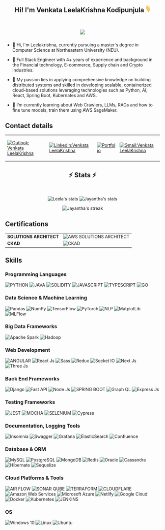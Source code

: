 <!-- README Intro -->
<h2 align='center'>Hi! I'm Venkata LeelaKrishna Kodipunjula <img src="https://raw.githubusercontent.com/ABSphreak/ABSphreak/master/gifs/Hi.gif" height="25px" width="15px"></h2>
<h1 align="center">
  <a href="">
    <img src="https://readme-typing-svg.herokuapp.com?font=Fira+Code&pause=1000&color=6A2595&random=false&width=435&lines=Full-Stack+Engineer;Blockchain-Web3+Developer;Cloud+Engineer;">
  </a>
</h1>
<!-- <h5 align="center">
  <code>
    <a href="https://www.linkedin.com/in/jayantha-nanduri/" title="LinkedIn Profile"><img width="22" src="https://github.com/zumrudu-anka/zumrudu-anka/blob/master/images/linkedin.svg"> LinkedIn</a></code>
</h5> -->


<!-- <img align="right" alt="Coding" width="400" src="https://cdn.dribbble.com/users/1162077/screenshots/3848914/programmer.gif"> -->

- 👋 Hi, I'm Leelakrishna, currently pursuing a master's degree in Computer Science at Northeastern University (NEU). 

- 👀 Full Stack Engineer with 4+ years of experience and background in the Financial technology, E-commerce, Supply chain and Crypto industries.

- 💞️ My passion lies in applying comprehensive knowledge on building distributed systems and skilled in developing scalable, containerized cloud-based solutions leveraging technologies such as Python, AI, React, Spring Boot, Kubernates and AWS.
- 🌱 I’m currently learning about Web Crawlers, LLMs, RAGs and how to fine tune models, train them using AWS SageMaker.

<!-- ##- 📫 How to reach me: Connect with me on <a href="https://www.linkedin.com/in/jayantha-nanduri/" target="_blank">LinkedIn</a> or send me an email at <a href="mailto:jayantha.nanduri@gmail.com">jayantha.nanduri@gmail.com</a>. I'm open to exploring opportunities for data projects and collaborations! -->
## Contact details

<p float="left">

<table>
  <tr>
  <td> 
  
  [![Outlook: Venkata LeelaKrishna](https://img.shields.io/badge/-kodipunjula.v@northeastern.edu-0078D4?style=flat-square&logo=microsoft-outlook&logoColor=white)](mailto:kodipunjula.v@northeastern.edu)
  
  </td>

  <td> 
  
  [![Linkedin:Venkata LeelaKrishna](https://img.shields.io/badge/-Linkedin-blue?style=flat-square&logo=Linkedin&logoColor=white)](https://www.linkedin.com/in/kvleelakrishna/)
  
  </td>
  

  <td> 
  
  [![Portfolio](https://img.shields.io/badge/Portfolio-Visit-blue?style=for-the-badge&logo=github)](https://leelakrishna2091997.github.io)
  
  </td>


  <td> 
  
  [![Gmail:Venkata LeelaKrishna](https://img.shields.io/badge/-leelakrishna2091997@gmail.com-EA4335?style=flat-square&logo=gmail&logoColor=white)](mailto:leelakrishna2091997@gmail.com)
  
  </td>

  </tr>
</table>


<h2 align="center">⚡ Stats ⚡</h2>
<br />
<p align="center"> 
  <img src="https://github-readme-stats.vercel.app/api?username=Leelakrishna2091997&show_icons=true&theme=tokyonight" alt="Leela's stats" />
  <img src="http://github-profile-summary-cards.vercel.app/api/cards/repos-per-language?username=jaynanduri&theme=default" alt="Jayantha's stats" />
</p>

<p align="center"> 
  <img src="https://github-readme-streak-stats.herokuapp.com?user=jaynanduri" alt="Jayantha's streak" />
</p>

## Certifications

<table>
  <tr>
    <td><b>SOLUTIONS ARCHITECT</b></td>
    <td><img alt="AWS SOLUTIONS ARCHITECT" src="https://img.shields.io/badge/AWS-%23FF9900.svg?style=for-the-badge&logo=amazon-aws&logoColor=white"/></td>
  </tr>
  <tr>
    <td><b>CKAD</b></td>
    <td><img alt="CKAD" src="https://img.shields.io/badge/kubernetes-%23326ce5.svg?style=for-the-badge&logo=kubernetes&logoColor=white"/></td>
  </tr>
</table>

## Skills

### Programming Languages
<p float="left">
<img alt="PYTHON" src="https://img.shields.io/badge/python-%23777BB4.svg?style=for-the-badge&logo=python&logoColor=white"/>
<img alt="JAVA" src="https://img.shields.io/badge/java-%23ED8B00.svg?style=for-the-badge&logo=java&logoColor=white"/>
<img alt="SOLIDITY" src="https://img.shields.io/badge/Solidity-%23363636.svg?style=for-the-badge&logo=solidity&logoColor=white"/>
<img alt="JAVASCRIPT" src="https://img.shields.io/badge/-Javascript-F0DB4F?style=for-the-badge&labelColor=black&logo=javascript&logoColor=F0DB4F"/>
<img alt="TYPESCRIPT" src="https://img.shields.io/badge/TypeScript-3178C6?style=flat&logo=typescript&logoColor=white"/>
<img alt="GO" src="https://img.shields.io/badge/Go-00ADD8?style=flat&logo=go&logoColor=white"/>
 

</p>
                                                                                           
### Data Science & Machine Learning

<p float="left">
  <img alt="Pandas" src="https://img.shields.io/badge/pandas-%23150458.svg?style=for-the-badge&logo=pandas&logoColor=white" />
  <img alt="NumPy" src="https://img.shields.io/badge/numpy-%23013243.svg?style=for-the-badge&logo=numpy&logoColor=white" />
  <!-- <img alt="Keras" src="https://img.shields.io/badge/Keras-%23D00000.svg?style=for-the-badge&logo=Keras&logoColor=white"/> -->
  <img alt="TensorFlow" src="https://img.shields.io/badge/TensorFlow-%23FF6F00.svg?style=for-the-badge&logo=TensorFlow&logoColor=white" />
  <img alt="PyTorch" src="https://img.shields.io/badge/PyTorch-%23EE4C2C.svg?style=for-the-badge&logo=PyTorch&logoColor=white" />
  <img alt="NLP" src="https://img.shields.io/badge/Nlp-%800080.svg?style=for-the-badge&logo=Nlp&logoColor=white" />
  <!-- <img alt="OpenCV" src="https://img.shields.io/badge/opencv-%23white.svg?style=for-the-badge&logo=opencv&logoColor=white"/> -->
  <img alt="MatplotLib" src="https://img.shields.io/badge/Matplotlib-%23ffffff.svg?style=for-the-badge&logo=Matplotlib&logoColor=black"/>
  <img alt="MLFlow" src="https://img.shields.io/badge/mlflow-%23d9ead3.svg?style=for-the-badge&logo=numpy&logoColor=blue"/>
  <!-- <img alt="Scipy" src="https://img.shields.io/badge/SciPy-%230C55A5.svg?style=for-the-badge&logo=scipy&logoColor=%white"/> -->
</p>

### Big Data Frameworks
<p float="left">

 <!-- <img alt="SPARK" src="https://img.shields.io/badge/scala-%23DC322F.svg?style=for-the-badge&logo=scala&logoColor=white"/> -->
 
<img alt="Apache Spark" src="https://img.shields.io/badge/Apache%20Spark-FDEE21?style=flat-square&logo=apachespark&logoColor=black"/>
<img alt="Hadoop" src="https://img.shields.io/badge/Apache%20Hadoop-66CCFF?style=for-the-badge&logo=apachehadoop&logoColor=black"/>

</p>


### Web Development
<p float="left">

<img alt="ANGULAR" src="https://img.shields.io/badge/Angular-0F0F11?style=flat&logo=angular&logoColor=white"/>
<img alt="React Js" src="https://img.shields.io/badge/-React-61DBFB?style=for-the-badge&labelColor=black&logo=react&logoColor=61DBFB"/>
<img alt="Sass" src="https://img.shields.io/badge/Sass-CC6699?style=flat&logo=sass&logoColor=white"/>
<img alt="Redux" src="https://img.shields.io/badge/Redux-764ABC?style=flat&logo=redux&logoColor=white"/>
<img alt="Socket IO" src="https://img.shields.io/badge/Socket.io-black?style=for-the-badge&logo=socket.io&badgeColor=010101"/>
<img alt="Next Js" src="https://img.shields.io/badge/Next-black?style=for-the-badge&logo=next.js&logoColor=white"/>
<img alt="Three Js" src="https://img.shields.io/badge/threejs-black?style=for-the-badge&logo=three.js&logoColor=white"/>

  
</p>

### Back End Frameworks
<p float="left">

<img alt="Django" src="https://img.shields.io/badge/Django-092E20?style=flat&logo=django&logoColor=white"/>
<!-- <img alt="Nest Js" src="https://img.shields.io/badge/-React-61DBFB?style=for-the-badge&labelColor=black&logo=react&logoColor=61DBFB"/> -->
<img alt="Fast API" src="https://img.shields.io/badge/FastAPI-005571?style=for-the-badge&logo=fastapi"/>
<img alt="Node Js" src="https://img.shields.io/badge/node.js-6DA55F?style=for-the-badge&logo=node.js&logoColor=white"/>
<img alt="SPRING BOOT" src="https://img.shields.io/badge/SpringBoot-6DB33F?style=flat-square&logo=Spring&logoColor=white"/>
<img alt="Graph QL" src="https://img.shields.io/badge/-GraphQL-E10098?style=for-the-badge&logo=graphql&logoColor=white"/>
<img alt="Express Js" src="https://img.shields.io/badge/express.js-%23404d59.svg?style=for-the-badge&logo=express&logoColor=%2361DAFB"/>

</p>

### Testing Frameworks
<p float="left">

<img alt = "JEST" src = "https://img.shields.io/badge/-jest-%23C21325?style=for-the-badge&logo=jest&logoColor=white">
<img alt = "MOCHA" src = "https://img.shields.io/badge/-mocha-%238D6748?style=for-the-badge&logo=mocha&logoColor=white">
<img alt = "SELENIUM" src= "https://img.shields.io/badge/-selenium-%43B02A?style=for-the-badge&logo=selenium&logoColor=white">
<img alt = "Cypress" src= "https://img.shields.io/badge/-cypress-%23E5E5E5?style=for-the-badge&logo=cypress&logoColor=058a5e">

</p>

### Documentation, Logging Tools
<p float="left">

<!-- <img alt = "" src = ""> -->
<img alt="Insomnia" src="https://img.shields.io/badge/Insomnia-black?style=for-the-badge&logo=insomnia&logoColor=5849BE"/>
<img alt = "Swagger" src = "https://img.shields.io/badge/-Swagger-%23Clojure?style=for-the-badge&logo=swagger&logoColor=white">
<img alt = "Grafana" src = "https://img.shields.io/badge/grafana-%23F46800.svg?style=for-the-badge&logo=grafana&logoColor=white">
<img alt = "ElasticSearch" src = "https://img.shields.io/badge/-ElasticSearch-005571?style=for-the-badge&logo=elasticsearch">
<img alt = "Confluence" src = "https://img.shields.io/badge/confluence-%23172BF4.svg?style=for-the-badge&logo=confluence&logoColor=white">
</p>





### Database & ORM
<p float="left">
<!-- <img alt = "" src = ""> -->

<img alt="MySQL" src="https://img.shields.io/badge/MySQL-00000F?style=for-the-badge&logo=mysql&logoColor=white"/>
<img alt="PostgreSQL" src="https://img.shields.io/badge/PostgreSQL-4169E1?style=flat&logo=postgresql&logoColor=white"/>

<img alt="MongoDB" src="https://img.shields.io/badge/MongoDB-47A248?style=flat&logo=mongodb&logoColor=white"/>

<img alt="Redis" src="https://img.shields.io/badge/cassandra-%231287B1.svg?style=for-the-badge&logo=apache-cassandra&logoColor=white"/>

<img alt="Oracle" src="https://img.shields.io/badge/Oracle-FF0000?style=for-the-badge&logo=oracle&logoColor=white"/>
<img alt="Cassandra" src="https://img.shields.io/badge/cassandra-%231287B1.svg?style=for-the-badge&logo=apache-cassandra&logoColor=white"/>
<img alt = "Hibernate" src = "https://img.shields.io/badge/Hibernate-59666C?style=for-the-badge&logo=Hibernate&logoColor=white">
 
<img alt = "Sequelize" src = "https://img.shields.io/badge/Sequelize-52B0E7?style=for-the-badge&logo=Sequelize&logoColor=white">

</p>

### Cloud Platforms & Tools
<p float="left">
<!-- <img alt = "" src = ""> -->
<img alt = "AIR FLOW" src = "https://img.shields.io/badge/Apache%20Airflow-017CEE?style=for-the-badge&logo=Apache%20Airflow&logoColor=white">
<img alt = "SONAR QUBE" src = "https://img.shelds.io/badge/SonarQube-black?style=for-the-badge&logo=sonarqube&logoColor=4E9BCD">
<img alt = "TERRAFORM" src = "https://img.shields.io/badge/terraform-%235835CC.svg?style=for-the-badge&logo=terraform&logoColor=white">
<img alt = "CLOUDFLARE" src = "https://img.shields.io/badge/Cloudflare-F38020?style=for-the-badge&logo=Cloudflare&logoColor=white">


  <img alt="Amazon Web Services" src="https://img.shields.io/badge/AWS-FFEACA?style=for-the-badge&logo=Amazon&logoColor=white%22"/>
  <img alt="Microsoft Azure" src="https://img.shields.io/badge/Microsoft%20Azure-4285F4?style=for-the-badge&logo=microsoft-azure&logoColor=white">
  <img alt="Netlify" src="https://img.shields.io/badge/Netlify-00C7B7?style=flat&logo=netlify&logoColor=white"/>
  <img alt="Google Cloud" src="https://img.shields.io/badge/Google_Cloud-4285F4?style=flat&logo=google-cloud&logoColor=white">
  
  
  <img alt="Docker" src="https://img.shields.io/badge/docker-%230db7ed.svg?style=for-the-badge&logo=docker&logoColor=white">
  <img alt="Kubernetes" src="https://img.shields.io/badge/kubernetes-%23326ce5.svg?style=for-the-badge&logo=kubernetes&logoColor=white"/>
<img alt = "JENKINS" src = "https://img.shields.io/badge/jenkins-%232C5263.svg?style=for-the-badge&logo=jenkins&logoColor=white">

</p>

  
### OS
<p float="left">
<img alt="Windows 10" src="https://img.shields.io/badge/Windows-0078D6?style=for-the-badge&logo=windows&logoColor=white" />
<img alt="Linux" src="https://img.shields.io/badge/Linux-FCC624?style=for-the-badge&logo=linux&logoColor=black"/>
<img alt="Ubuntu" src="https://img.shields.io/badge/Ubuntu-E95420?style=for-the-badge&logo=ubuntu&logoColor=white" />
</p>

<!-- ### Tools & IDE
<p float="left">
  <img alt="Google Data Analytics" src="https://img.shields.io/badge/-Google Data Analytics-E37400?style=flat-square&logo=googleanalytics&logoColor=white" />
  <img alt="MicrosoftExcel" src="https://img.shields.io/badge/-MicrosoftExcel-217346?style=flat-square&logo=microsoftexcel&logoColor=white" />
  <img alt="GoogleSheets" src="https://img.shields.io/badge/-GoogleSheets-34A853?style=flat-square&logo=googlesheets&logoColor=white" />
  <img alt="Microsoft PowerPoint" src="https://img.shields.io/badge/-Microsoft PowerPoint-B7472A?style=flat-square&logo=microsoftpowerpoint&logoColor=white" />
  <img alt="Jupyter NoteBook" src="https://img.shields.io/badge/jupyter-%23FA0F00.svg?style=for-the-badge&logo=jupyter&logoColor=white"/>
  <img alt="IntelliJ" src="https://img.shields.io/badge/IntelliJIDEA-000000.svg?style=for-the-badge&logo=intellij-idea&logoColor=white"/>
  <img alt="Visual Studio Code" src="https://img.shields.io/badge/VisualStudioCode-0078d7.svg?style=for-the-badge&logo=visual-studio-code&logoColor=white"/>
  <img alt="Sublime Text" src="https://img.shields.io/badge/sublime_text-%23575757.svg?style=for-the-badge&logo=sublime-text&logoColor=important"/>
</p> -->


<!-- ![](https://komarev.com/ghpvc/?username=jaynanduri&color=green) -->

